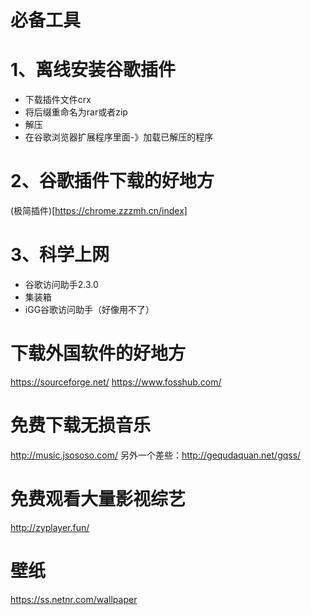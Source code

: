 # 必备工具

# 1、离线安装谷歌插件
- 下载插件文件crx
- 将后缀重命名为rar或者zip
- 解压
- 在谷歌浏览器扩展程序里面-》加载已解压的程序

# 2、谷歌插件下载的好地方
(极简插件)[https://chrome.zzzmh.cn/index]

# 3、科学上网
- 谷歌访问助手2.3.0
- 集装箱
- iGG谷歌访问助手（好像用不了）

# 下载外国软件的好地方
https://sourceforge.net/
https://www.fosshub.com/

# 免费下载无损音乐
http://music.jsososo.com/
另外一个差些：http://gequdaquan.net/gqss/

# 免费观看大量影视综艺
http://zyplayer.fun/

# 壁纸
https://ss.netnr.com/wallpaper